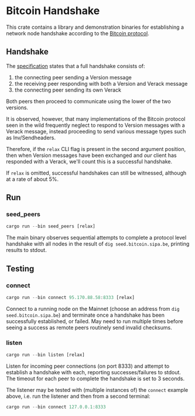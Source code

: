 # Bitcoin Handshake

This crate contains a library and demonstration binaries for establishing a network node handshake according to the [Bitcoin protocol](https://en.bitcoin.it/wiki/Protocol_documentation). 

## Handshake
The [specification](https://en.bitcoin.it/wiki/Version_Handshake) states that a full handshake consists of:
1. the connecting peer sending a Version message
2. the receiving peer responding with both a Version and Verack message 
3. the connecting peer sending its own Verack 

Both peers then proceed to communicate using the lower of the two versions.

It is observed, however, that many implementations of the Bitcoin protocol seen in the wild frequently neglect to respond to Version messages with a Verack message, instead proceeding to send various message types such as Inv/Sendheaders. 

Therefore, if the `relax` CLI flag is present in the second argument position, then when Version messages have been exchanged and _our_ client has responded with a Verack, we'll count this is a successful handshake.

If `relax` is omitted, successful handshakes can still be witnessed, although at a rate of about 5%.


## Run

### __seed_peers__

```rust
cargo run --bin seed_peers [relax]
```

The main binary observes sequential attempts to complete a protocol level handshake with all nodes in the result of `dig seed.bitcoin.sipa.be`, printing results to stdout.

## Testing

### __connect__

```rust
cargo run --bin connect 95.170.88.58:8333 [relax]
```
   
   Connect to a running node on the Mainnet (choose an address from `dig seed.bitcoin.sipa.be`) and terminate once a handshake has been successfully established, or failed. May need to run multiple times before seeing a success as remote peers routinely send invalid checksums. 
    
### __listen__

```rust
cargo run --bin listen [relax]
```

Listen for incoming peer connections (on port 8333) and attempt to establish a handshake with each, reporting successes/failures to stdout. The timeout for each peer to complete the handshake is set to 3 seconds. 
    
The listener may be tested with (multiple instances of) the `connect` example above, i.e. run the listener and then from a second terminal:

```rust
cargo run --bin connect 127.0.0.1:8333
```

